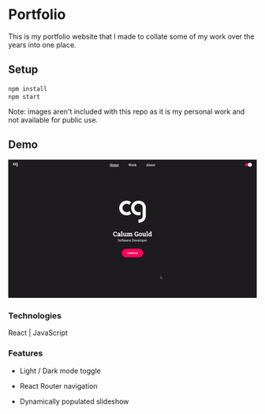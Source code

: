 # Portfolio

This is my portfolio website that I made to collate some of my work over the years into one place.

## Setup

```
npm install
npm start
```

Note: images aren't included with this repo as it is my personal work and not available for public use.

## Demo

![App Demo](public/portfolio_demo.gif)

### Technologies

React | JavaScript

### Features

- Light / Dark mode toggle

- React Router navigation

- Dynamically populated slideshow

